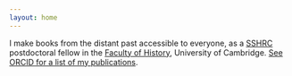 ```yaml
---
layout: home
---
```


I make books from the distant past accessible to everyone, as a [SSHRC](http://www.sshrc-crsh.gc.ca) postdoctoral fellow in the [Faculty of History](https://www.hist.cam.ac.uk), University of Cambridge. [See ORCID for a list of my publications](https://orcid.org/0000-0003-0464-5036).
